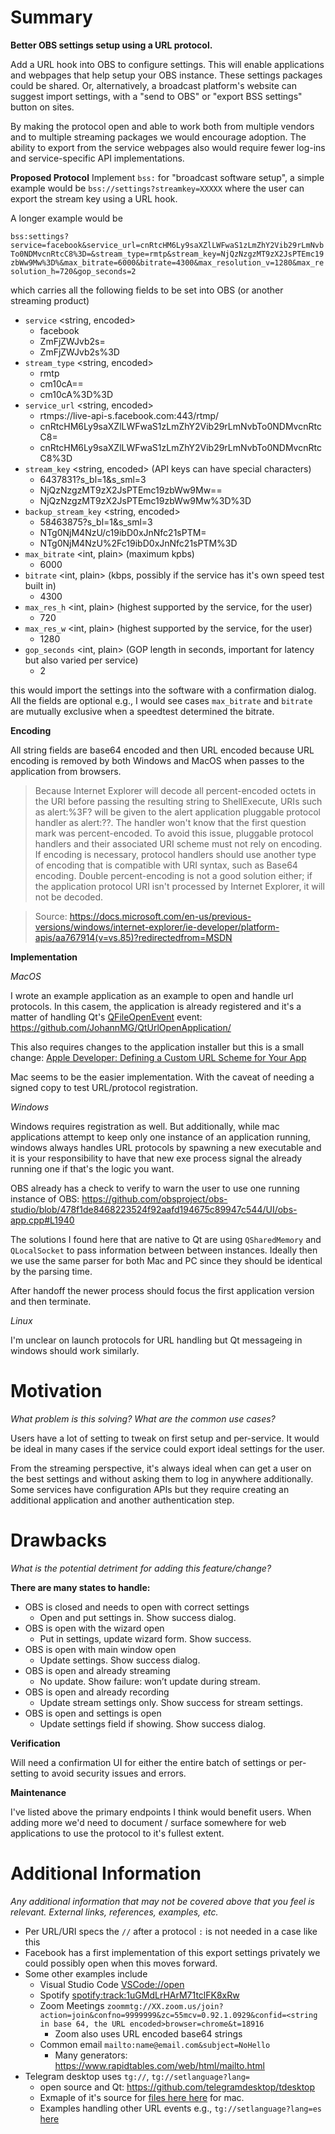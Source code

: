 # Summary

**Better OBS settings setup using a URL protocol.**

Add a URL hook into OBS to configure settings. This will enable applications and webpages that help setup your OBS instance. These settings packages could be shared. Or, alternatively, a broadcast platform's website can suggest import settings, with a "send to OBS" or "export BSS settings" button on sites.

By making the protocol open and able to work both from multiple vendors and to multiple streaming packages we would encourage adoption. The ability to export from the service webpages also would require fewer log-ins and service-specific API implementations.


**Proposed Protocol**
Implement `bss:` for "broadcast software setup", a simple example would be `bss://settings?streamkey=XXXXX` where the user can export the stream key using a URL hook.

A longer example would be

`bss:settings?service=facebook&service_url=cnRtcHM6Ly9saXZlLWFwaS1zLmZhY2Vib29rLmNvbTo0NDMvcnRtcC8%3D=&stream_type=rmtp&stream_key=NjQzNzgzMT9zX2JsPTEmc19zbWw9Mw%3D%&max_bitrate=6000&bitrate=4300&max_resolution_v=1280&max_resolution_h=720&gop_seconds=2`

which carries all the following fields to be set into OBS (or another streaming product)

 - `service` <string, encoded>
   - facebook
   - ZmFjZWJvb2s=
   - ZmFjZWJvb2s%3D
 - `stream_type` <string, encoded>
   - rmtp
   - cm10cA==
   - cm10cA%3D%3D
 - `service_url` <string, encoded>
   - rtmps://live-api-s.facebook.com:443/rtmp/
   - cnRtcHM6Ly9saXZlLWFwaS1zLmZhY2Vib29rLmNvbTo0NDMvcnRtcC8=
   - cnRtcHM6Ly9saXZlLWFwaS1zLmZhY2Vib29rLmNvbTo0NDMvcnRtcC8%3D
 - `stream_key` <string, encoded> (API keys can have special characters)
   - 6437831?s_bl=1&s_sml=3
   - NjQzNzgzMT9zX2JsPTEmc19zbWw9Mw==
   - NjQzNzgzMT9zX2JsPTEmc19zbWw9Mw%3D%3D
 - `backup_stream_key` <string, encoded>
   - 58463875?s_bl=1&s_sml=3
   - NTg0NjM4NzU/c19ibD0xJnNfc21sPTM=
   - NTg0NjM4NzU%2Fc19ibD0xJnNfc21sPTM%3D
 - `max_bitrate` <int, plain> (maximum kpbs)
   - 6000
 - `bitrate` <int, plain> (kbps, possibly if the service has it's own speed test built in)
   - 4300
 - `max_res_h` <int, plain> (highest supported by the service, for the user)
   - 720
 - `max_res_w` <int, plain> (highest supported by the service, for the user)
   - 1280
 - `gop_seconds` <int, plain> (GOP length in seconds, important for latency but also varied per service)
   - 2

this would import the settings into the software with a confirmation dialog. All the fields are optional e.g., I would see cases `max_bitrate` and `bitrate` are mutually exclusive when a speedtest determined the bitrate.

**Encoding**

All string fields are base64 encoded and then URL encoded because URL encoding is removed by both Windows and MacOS when passes to the application from browsers.

> Because Internet Explorer will decode all percent-encoded octets in the URI before passing the resulting string to ShellExecute, URIs such as alert:%3F? will be given to the alert application pluggable protocol handler as alert:??. The handler won't know that the first question mark was percent-encoded. To avoid this issue, pluggable protocol handlers and their associated URI scheme must not rely on encoding. If encoding is necessary, protocol handlers should use another type of encoding that is compatible with URI syntax, such as Base64 encoding. Double percent-encoding is not a good solution either; if the application protocol URI isn't processed by Internet Explorer, it will not be decoded.

> Source: https://docs.microsoft.com/en-us/previous-versions/windows/internet-explorer/ie-developer/platform-apis/aa767914(v=vs.85)?redirectedfrom=MSDN


**Implementation**

_MacOS_

I wrote an example application as an example to open and handle url protocols. In this casem, the application is already registered and it's a matter of handling Qt's [QFileOpenEvent](https://doc.qt.io/qt-5/qfileopenevent.html) event: https://github.com/JohannMG/QtUrlOpenApplication/

This also requires changes to the application installer but this is a small change: [Apple Developer: Defining a Custom URL Scheme for Your App](https://developer.apple.com/documentation/xcode/allowing_apps_and_websites_to_link_to_your_content/defining_a_custom_url_scheme_for_your_app)

Mac seems to be the easier implementation. With the caveat of needing a signed copy to test URL/protocol registration.

_Windows_

Windows requires registration as well. But additionally, while mac applications attempt to keep only one instance of an application running, windows  always handles URL protocols by spawning a new executable and it is your responsibility to have that new exe process signal the already running one if that's the logic you want.

OBS already has a check to verify to warn the user to use one running instance of OBS: https://github.com/obsproject/obs-studio/blob/478f1de8468223524f92aafd194675c89947c544/UI/obs-app.cpp#L1940

The solutions I found here that are native to Qt are using `QSharedMemory` and `QLocalSocket` to pass information between between instances. Ideally then we use the same parser for both Mac and PC since they should be identical by the parsing time.

After handoff the newer process should focus the first application version and then terminate.

_Linux_

I'm unclear on launch protocols for URL handling but Qt messageing in windows should work similarly.


# Motivation

_What problem is this solving? What are the common use cases?_

Users have a lot of setting to tweak on first setup and per-service. It would be ideal in many cases if the service could export ideal settings for the user.

From the streaming perspective, it's always ideal when can get a user on the best settings and without asking them to log in anywhere additionally. Some services have configuration APIs but they require creating an additional application and another authentication step.

# Drawbacks

_What is the potential detriment for adding this feature/change?_

 **There are many states to handle:**
 - OBS is closed and needs to open with correct settings
   - Open and put settings in. Show success dialog.
 - OBS is open with the wizard open
   - Put in settings, update wizard form. Show success.
 - OBS is open with main window open
   - Update settings. Show success dialog.
 - OBS is open and already streaming
   - No update. Show failure: won’t update during stream.
 - OBS is open and already recording
   - Update stream settings only. Show success for stream settings.
 - OBS is open and settings is open
   - Update settings field if showing. Show success dialog.

**Verification**

Will need a confirmation UI for either the entire batch of settings or per-setting to avoid security issues and errors.

**Maintenance**

I've listed above the primary endpoints I think would benefit users. When adding more we'd need to document / surface somewhere for web applications to use the protocol to it's fullest extent.

# Additional Information

_Any additional information that may not be covered above that you feel is relevant. External links, references, examples, etc._

 - Per URL/URI specs the `//` after a protocol `:` is not needed in a case like this
 - Facebook has a first implementation of this export settings privately we could possibly open when this moves forward.
 - Some other examples include
   - Visual Studio Code [VSCode://open](vscode://open)
   - Spotify [spotify:track:1uGMdLrHArM71tclFK8xRw](spotify:track:1uGMdLrHArM71tclFK8xRw)
   - Zoom Meetings `zoommtg://XX.zoom.us/join?action=join&confno=9999999&zc=55mcv=0.92.1.0929&confid=<string in base 64, the URL encoded>browser=chrome&t=18916`
     - Zoom also uses URL encoded base64 strings
   - Common email `mailto:name@email.com&subject=NoHello`
     - Many generators: https://www.rapidtables.com/web/html/mailto.html
 - Telegram desktop uses `tg://`, `tg://setlanguage?lang=`
   - open source and Qt: https://github.com/telegramdesktop/tdesktop
   - Exmaple of it's source for [files here here](https://github.com/telegramdesktop/tdesktop/blob/511067981dcf546c40adc0289420fe88d2a635d3/Telegram/SourceFiles/core/application.cpp#L443) for mac.
   - Examples handling other URL events e.g., `tg://setlanguage?lang=es` [here](https://github.com/telegramdesktop/tdesktop/blob/e5434ea4915a93eb90b4c75ae79cb571001f7e3b/Telegram/SourceFiles/core/local_url_handlers.cpp#L517)
